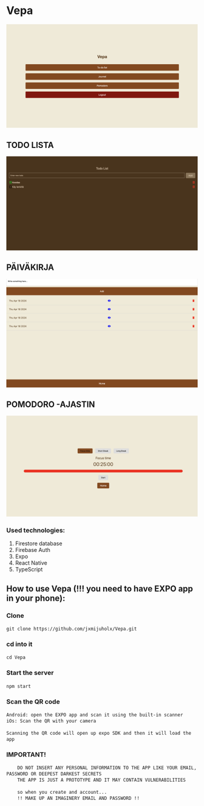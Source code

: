 # Vepa

![Alt text](assets/home.png)

## TODO LISTA

![Alt text](assets/todolist.png)

## PÄIVÄKIRJA

![Alt text](assets/journal.png)

## POMODORO -AJASTIN

![Alt text](assets/pomodoro.png)

### Used technologies:

1. Firestore database
2. Firebase Auth
3. Expo
4. React Native
5. TypeScript

## How to use Vepa (!!! you need to have EXPO app in your phone):

### Clone

```
git clone https://github.com/jxmijuholx/Vepa.git
```

### cd into it

```
cd Vepa
```

### Start the server

```
npm start
```

### Scan the QR code

```
Android: open the EXPO app and scan it using the built-in scanner
iOs: Scan the QR with your camera

Scanning the QR code will open up expo SDK and then it will load the app
```

### IMPORTANT!

```
    DO NOT INSERT ANY PERSONAL INFORMATION TO THE APP LIKE YOUR EMAIL, PASSWORD OR DEEPEST DARKEST SECRETS
    THE APP IS JUST A PROTOTYPE AND IT MAY CONTAIN VULNERABILITIES

    so when you create and account...
    !! MAKE UP AN IMAGINERY EMAIL AND PASSWORD !!
```